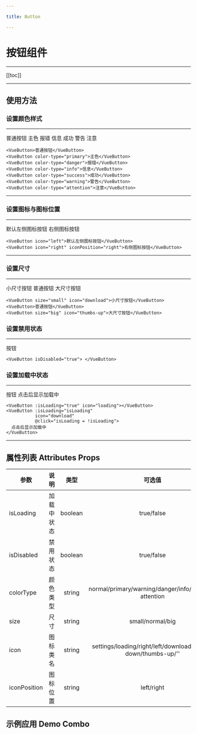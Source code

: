 ```yaml
---

title: Button

---
```


# 按钮组件

---

[[toc]]

---

## 使用方法

### 设置颜色样式

---

<ClientOnly>

<button-normal>普通按钮</button-normal>
<button-primary>主色</button-primary>
<button-danger>报错</button-danger>
<button-info>信息</button-info>
<button-success>成功</button-success>
<button-warning>警告</button-warning>
<button-attention>注意</button-attention>

</ClientOnly>

```vue
<VueButton>普通按钮</VueButton>
<VueButton color-type="primary">主色</VueButton>
<VueButton color-type="danger">报错</VueButton>
<VueButton color-type="info">信息</VueButton>
<VueButton color-type="success">成功</VueButton>
<VueButton color-type="warning">警告</VueButton>
<VueButton color-type="attention">注意</VueButton>
```

---

### 设置图标与图标位置

---

<ClientOnly>

<button-normal-icon>默认左侧图标按钮</button-normal-icon>
<button-normal-icon-right>右侧图标按钮</button-normal-icon-right>

</ClientOnly>

```vue
<VueButton icon="left">默认左侧图标按钮</VueButton>
<VueButton icon="right" iconPosition="right">右侧图标按钮</VueButton>
```

---

### 设置尺寸

---

<ClientOnly>

<button-small-icon>小尺寸按钮</button-small-icon>
<button-normal-icon>普通按钮</button-normal-icon>
<button-big-icon>大尺寸按钮</button-big-icon>

</ClientOnly>

```vue
<VueButton size="small" icon="download">小尺寸按钮</VueButton>
<VueButton>普通按钮</VueButton>
<VueButton size="big" icon="thumbs-up">大尺寸按钮</VueButton>
```

### 设置禁用状态

---

<ClientOnly>

<button-disabled>按钮</button-disabled>

</ClientOnly>

```vue
<VueButton isDisabled="true"> </VueButton>
```

### 设置加载中状态

---

<ClientOnly>

<button-loading>按钮</button-loading>
<button-loading-click>点击后显示加载中</button-loading-click>

</ClientOnly>

```vue
<VueButton :isLoading="true" icon="loading"></VueButton>
<VueButton :isLoading="isLoading"
           icon="download"
           @click="isLoading = !isLoading">
  点击后显示加载中
</VueButton>
```

---

## 属性列表 Attributes Props

| 参数       |  说明   | 类型 | 可选值 | 默认值 |
| --------- |:----------:|:------:|:-----:|-----:|
| isLoading      |  加载中状态 | boolean  |  true/false | false |
| isDisabled     |  禁用状态   | boolean  |  true/false | false  |
| colorType      |  颜色类型   | string   |normal/primary/warning/danger/info/success/ attention|normal|
| size           |  尺寸      | string   |  small/normal/big |  normal |
| icon           |  图标类名   | string   |  settings/loading/right/left/download/arrow-down/thumbs-up/'' |  空字符串： ''  |
| iconPosition   |  图标位置   | string   |  left/right |  left |

## 示例应用 Demo Combo
